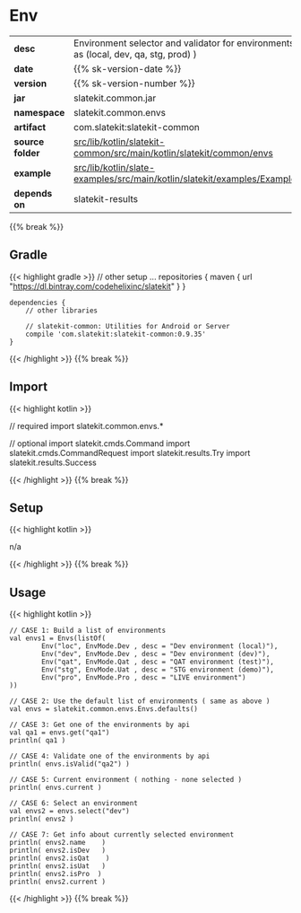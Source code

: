 
# Env

<table class="table table-striped table-bordered">
  <tbody>
    <tr>
      <td><strong>desc</strong></td>
      <td>Environment selector and validator for environments such as (local, dev, qa, stg, prod) )</td>
    </tr>
    <tr>
      <td><strong>date</strong></td>
      <td>{{% sk-version-date %}}</td>
    </tr>
    <tr>
      <td><strong>version</strong></td>
      <td>{{% sk-version-number %}}</td>
    </tr>
    <tr>
      <td><strong>jar</strong></td>
      <td>slatekit.common.jar</td>
    </tr>
    <tr>
      <td><strong>namespace</strong></td>
      <td>slatekit.common.envs</td>
    </tr>
    <tr>
      <td><strong>artifact</strong></td>
      <td>com.slatekit:slatekit-common</td>
    </tr>
    <tr>
      <td><strong>source folder</strong></td>
      <td><a href="https://github.com/slatekit/slatekit/tree/master/src/lib/kotlin/slatekit-common/src/main/kotlin/slatekit/common/envs" class="url-ch">src/lib/kotlin/slatekit-common/src/main/kotlin/slatekit/common/envs</a></td>
    </tr>
    <tr>
      <td><strong>example</strong></td>
      <td><a href="https://github.com/slatekit/slatekit/tree/master/src/lib/kotlin/slatekit-examples/src/main/kotlin/slatekit/examples/Example_Env.kt" class="url-ch">src/lib/kotlin/slate-examples/src/main/kotlin/slatekit/examples/Example_Env.kt</a></td>
    </tr>
    <tr>
      <td><strong>depends on</strong></td>
      <td> slatekit-results</td>
    </tr>
  </tbody>
</table>
{{% break %}}

## Gradle
{{< highlight gradle >}}
    // other setup ...
    repositories {
        maven { url  "https://dl.bintray.com/codehelixinc/slatekit" }
    }

    dependencies {
        // other libraries

        // slatekit-common: Utilities for Android or Server
        compile 'com.slatekit:slatekit-common:0.9.35'
    }

{{< /highlight >}}
{{% break %}}

## Import
{{< highlight kotlin >}}


// required 
import slatekit.common.envs.*



// optional 
import slatekit.cmds.Command
import slatekit.cmds.CommandRequest
import slatekit.results.Try
import slatekit.results.Success




{{< /highlight >}}
{{% break %}}

## Setup
{{< highlight kotlin >}}


n/a


{{< /highlight >}}
{{% break %}}

## Usage
{{< highlight kotlin >}}



    // CASE 1: Build a list of environments
    val envs1 = Envs(listOf(
            Env("loc", EnvMode.Dev , desc = "Dev environment (local)"),
            Env("dev", EnvMode.Dev , desc = "Dev environment (dev)"),
            Env("qat", EnvMode.Qat , desc = "QAT environment (test)"),
            Env("stg", EnvMode.Uat , desc = "STG environment (demo)"),
            Env("pro", EnvMode.Pro , desc = "LIVE environment")
    ))

    // CASE 2: Use the default list of environments ( same as above )
    val envs = slatekit.common.envs.Envs.defaults()

    // CASE 3: Get one of the environments by api
    val qa1 = envs.get("qa1")
    println( qa1 )

    // CASE 4: Validate one of the environments by api
    println( envs.isValid("qa2") )

    // CASE 5: Current environment ( nothing - none selected )
    println( envs.current )

    // CASE 6: Select an environment
    val envs2 = envs.select("dev")
    println( envs2 )

    // CASE 7: Get info about currently selected environment
    println( envs2.name    )
    println( envs2.isDev   )
    println( envs2.isQat    )
    println( envs2.isUat   )
    println( envs2.isPro  )
    println( envs2.current )
    

{{< /highlight >}}
{{% break %}}

